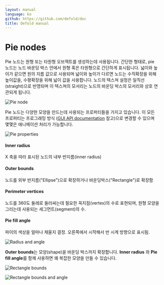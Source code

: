 ```yaml
---
layout: manual
language: ko
github: https://github.com/defold/doc
title: Defold manual
---
```


# Pie nodes
Pie 노드는 원형 또는 타원형 오브젝트를 생성하는데 사용됩니다. 간단한 형태로, pie 노드는 노드 바운딩 박스 안에서 원형 혹은 타원형으로 간단하게 표시됩니다. 넓이와 높이가 같으면 원의 지름 값으로 사용되며 넓이와 높이가 다르면 노드는 수직확장을 위해 높이값을, 수평확장을 위해 넓이 값을 사용합니다. 노드의 텍스쳐 설정은 일직선(straight)으로 반영되며 이 텍스쳐의 모서리는 노드의 바운딩 박스의 모서리와 상호 연관되게 됩니다.

![Pie node](../images/gui/gui_pie_create.png)

Pie 노드는 다양한 모양을 만드는데 사용되는 프로퍼티들을 가지고 있습니다. 이 모든 프로퍼티는 프로그래밍 방식 ([GUI API documentation](http://www.defold.com/ref/gui/) 참고)으로 변경할 수 있으며 몇몇은 애니메이션 처리가 가능합니다.

![Pie properties](../images/gui/gui_pie_properties.png)

#### Inner radius
X 축을 따라 표시된 노드의 내부 반지름(inner radius)
#### Outer bounds
노드를 외부 반지름("Ellipse")으로 확장하거나 바운딩박스("Rectangle")로 확장함
#### Perimeter vertices
노드를 360도 둘레로 둘러싸는데 필요한 꼭지점(vertex)의 수로 표현되며, 원형 모양을 그리는데 사용되는 세그먼트(segment)의 수.
#### Pie fill angle
파이의 색상을 얼마나 채울지 결정. 오른쪽에서 시작해서 반 시계 방향으로 표시됨.

![Radius and angle](../images/gui/gui_pie_radius_angle.png)

**Outer bounds**는 모양(shape)을 바운딩 박스까지 확장합니다. **Inner radius** 와 **Pie fill angle**를 함께 사용하면 꽤 복잡한 모양을 만들 수 있습니다.

![Rectangle bounds](../images/gui/gui_pie_rectangular.png)

![Rectangle bounds and angle](../images/gui/gui_pie_rectangular_angle.png)

